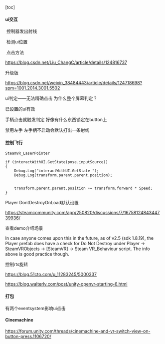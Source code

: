 [toc]



#### ui交互

​	控制器发出射线 

​	检测ui位置 

​	点击方法

https://blog.csdn.net/Liu_ChangC/article/details/124816737

升级版

https://blog.csdn.net/weixin_38484443/article/details/124718698?spm=1001.2014.3001.5502





ui判定——无法精确点击 为什么整个屏幕判定？

已设置的ui有效

手柄点击就触发判定 好像有什么东西锁定在button上

禁用左手 左手柄不启动会默认打出一条射线



#### 控制飞行

```
SteamVR_LaserPointer
```

```
if (interactWithUI.GetState(pose.inputSource))
{
    Debug.Log("interactWithUI.GetState ");
    Debug.Log(transform.parent.parent.position);
    

    transform.parent.parent.position += transform.forward * Speed;
}
```





Player DontDestroyOnLoad默认设置

https://steamcommunity.com/app/250820/discussions/7/1675812484344739936/

查看demo介绍场景

In case anyone comes upon this in the future, as of v2.5 (sdk 1.8.19), the Player prefab does have a check for Do Not Destroy under Player -> SteamVRObjects -> [SteamVR] -> Steam VR_Behaviour script. The info above is good practice though.





控制rts旋转

https://blog.51cto.com/u_11283245/5000337

https://blog.walterlv.com/post/unity-openvr-starting-6.html





#### 打包

有两个eventsystem影响ui点击



#### Cinemachine

https://forum.unity.com/threads/cinemachine-and-vr-switch-view-on-button-press.1106720/
